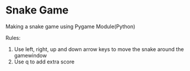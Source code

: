 # Snake Game
Making a snake game using  Pygame Module(Python)

Rules:
1. Use left, right, up and down arrow keys to move the snake around the gamewindow
2. Use q to add extra score
